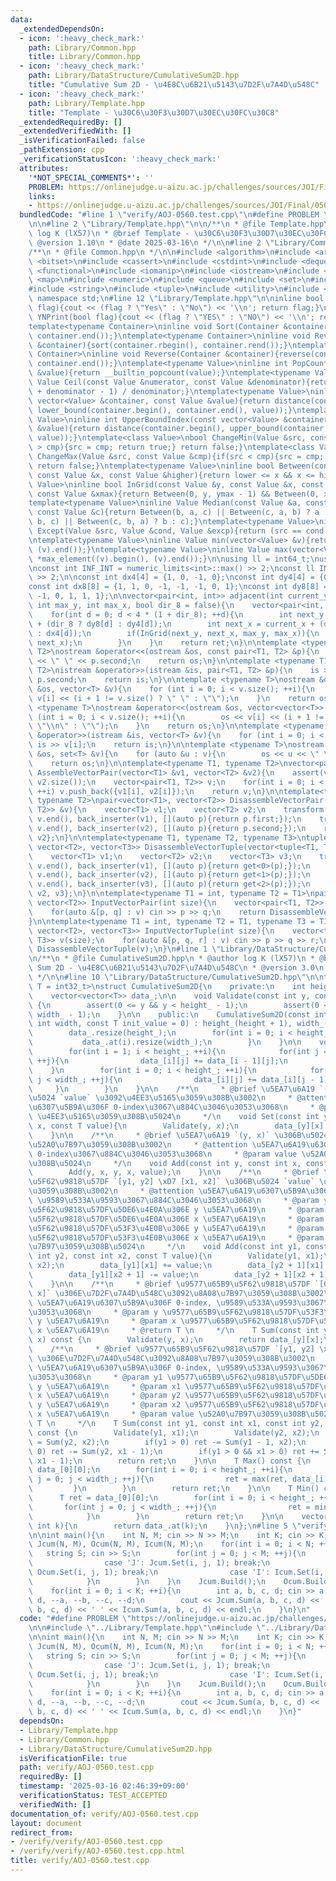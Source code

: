 ```yaml
---
data:
  _extendedDependsOn:
  - icon: ':heavy_check_mark:'
    path: Library/Common.hpp
    title: Library/Common.hpp
  - icon: ':heavy_check_mark:'
    path: Library/DataStructure/CumulativeSum2D.hpp
    title: "Cumulative Sum 2D - \u4E8C\u6B21\u5143\u7D2F\u7A4D\u548C"
  - icon: ':heavy_check_mark:'
    path: Library/Template.hpp
    title: "Template - \u30C6\u30F3\u30D7\u30EC\u30FC\u30C8"
  _extendedRequiredBy: []
  _extendedVerifiedWith: []
  _isVerificationFailed: false
  _pathExtension: cpp
  _verificationStatusIcon: ':heavy_check_mark:'
  attributes:
    '*NOT_SPECIAL_COMMENTS*': ''
    PROBLEM: https://onlinejudge.u-aizu.ac.jp/challenges/sources/JOI/Final/0560
    links:
    - https://onlinejudge.u-aizu.ac.jp/challenges/sources/JOI/Final/0560
  bundledCode: "#line 1 \"verify/AOJ-0560.test.cpp\"\n#define PROBLEM \"https://onlinejudge.u-aizu.ac.jp/challenges/sources/JOI/Final/0560\"\
    \n\n#line 2 \"Library/Template.hpp\"\n\n/**\n * @file Template.hpp\n * @author\
    \ log K (lX57)\n * @brief Template - \u30C6\u30F3\u30D7\u30EC\u30FC\u30C8\n *\
    \ @version 1.10\n * @date 2025-03-16\n */\n\n#line 2 \"Library/Common.hpp\"\n\n\
    /**\n * @file Common.hpp\n */\n\n#include <algorithm>\n#include <array>\n#include\
    \ <bitset>\n#include <cassert>\n#include <cstdint>\n#include <deque>\n#include\
    \ <functional>\n#include <iomanip>\n#include <iostream>\n#include <limits>\n#include\
    \ <map>\n#include <numeric>\n#include <queue>\n#include <set>\n#include <stack>\n\
    #include <string>\n#include <tuple>\n#include <utility>\n#include <vector>\nusing\
    \ namespace std;\n#line 12 \"Library/Template.hpp\"\n\ninline bool YnPrint(bool\
    \ flag){cout << (flag ? \"Yes\" : \"No\") << '\\n'; return flag;}\ninline bool\
    \ YNPrint(bool flag){cout << (flag ? \"YES\" : \"NO\") << '\\n'; return flag;}\n\
    template<typename Container>\ninline void Sort(Container &container){sort(container.begin(),\
    \ container.end());}\ntemplate<typename Container>\ninline void ReverseSort(Container\
    \ &container){sort(container.rbegin(), container.rend());}\ntemplate<typename\
    \ Container>\ninline void Reverse(Container &container){reverse(container.begin(),\
    \ container.end());}\ntemplate<typename Value>\ninline int PopCount(const Value\
    \ &value){return __builtin_popcount(value);}\ntemplate<typename Value>\ninline\
    \ Value Ceil(const Value &numerator, const Value &denominator){return (numerator\
    \ + denominator - 1) / denominator;}\ntemplate<typename Value>\ninline int LowerBoundIndex(const\
    \ vector<Value> &container, const Value &value){return distance(container.begin(),\
    \ lower_bound(container.begin(), container.end(), value));}\ntemplate<typename\
    \ Value>\ninline int UpperBoundIndex(const vector<Value> &container, const Value\
    \ &value){return distance(container.begin(), upper_bound(container.begin(), container.end(),\
    \ value));}\ntemplate<class Value>\nbool ChangeMin(Value &src, const Value &cmp){if(src\
    \ > cmp){src = cmp; return true;} return false;}\ntemplate<class Value>\nbool\
    \ ChangeMax(Value &src, const Value &cmp){if(src < cmp){src = cmp; return true;}\
    \ return false;}\ntemplate<typename Value>\ninline bool Between(const Value &lower,\
    \ const Value &x, const Value &higher){return lower <= x && x <= higher;}\ntemplate<typename\
    \ Value>\ninline bool InGrid(const Value &y, const Value &x, const Value &ymax,\
    \ const Value &xmax){return Between(0, y, ymax - 1) && Between(0, x, xmax - 1);}\n\
    template<typename Value>\ninline Value Median(const Value &a, const Value &b,\
    \ const Value &c){return Between(b, a, c) || Between(c, a, b) ? a : (Between(a,\
    \ b, c) || Between(c, b, a) ? b : c);}\ntemplate<typename Value>\ninline Value\
    \ Except(Value &src, Value &cond, Value &excp){return (src == cond ? excp : src);}\n\
    \ntemplate<typename Value>\ninline Value min(vector<Value> &v){return *min_element((v).begin(),\
    \ (v).end());}\ntemplate<typename Value>\ninline Value max(vector<Value> &v){return\
    \ *max_element((v).begin(), (v).end());}\n\nusing ll = int64_t;\nusing ull = uint64_t;\n\
    \nconst int INF_INT = numeric_limits<int>::max() >> 2;\nconst ll INF_LL = numeric_limits<ll>::max()\
    \ >> 2;\n\nconst int dx4[4] = {1, 0, -1, 0};\nconst int dy4[4] = {0, -1, 0, 1};\n\
    const int dx8[8] = {1, 1, 0, -1, -1, -1, 0, 1};\nconst int dy8[8] = {0, -1, -1,\
    \ -1, 0, 1, 1, 1};\n\nvector<pair<int, int>> adjacent(int current_y, int current_x,\
    \ int max_y, int max_x, bool dir_8 = false){\n    vector<pair<int, int>> ret;\n\
    \    for(int d = 0; d < 4 * (1 + dir_8); ++d){\n        int next_y = current_y\
    \ + (dir_8 ? dy8[d] : dy4[d]);\n        int next_x = current_x + (dir_8 ? dx8[d]\
    \ : dx4[d]);\n        if(InGrid(next_y, next_x, max_y, max_x)){\n            ret.emplace_back(next_y,\
    \ next_x);\n        }\n    }\n    return ret;\n}\n\ntemplate <typename T1, typename\
    \ T2>\nostream &operator<<(ostream &os, const pair<T1, T2> &p){\n    os << p.first\
    \ << \" \" << p.second;\n    return os;\n}\n\ntemplate <typename T1, typename\
    \ T2>\nistream &operator>>(istream &is, pair<T1, T2> &p){\n    is >> p.first >>\
    \ p.second;\n    return is;\n}\n\ntemplate <typename T>\nostream &operator<<(ostream\
    \ &os, vector<T> &v){\n    for (int i = 0; i < v.size(); ++i){\n        os <<\
    \ v[i] << (i + 1 != v.size() ? \" \" : \"\");\n    }\n    return os;\n}\n\ntemplate\
    \ <typename T>\nostream &operator<<(ostream &os, vector<vector<T>> &v){\n    for\
    \ (int i = 0; i < v.size(); ++i){\n        os << v[i] << (i + 1 != v.size() ?\
    \ \"\\n\" : \"\");\n    }\n    return os;\n}\n\ntemplate <typename T>\nistream\
    \ &operator>>(istream &is, vector<T> &v){\n    for (int i = 0; i < v.size(); ++i)\
    \ is >> v[i];\n    return is;\n}\n\ntemplate <typename T>\nostream &operator<<(ostream\
    \ &os, set<T> &v){\n    for (auto &u : v){\n        os << u << \" \";\n    }\n\
    \    return os;\n}\n\ntemplate<typename T1, typename T2>\nvector<pair<T1, T2>>\
    \ AssembleVectorPair(vector<T1> &v1, vector<T2> &v2){\n    assert(v1.size() ==\
    \ v2.size());\n    vector<pair<T1, T2>> v;\n    for(int i = 0; i < v1.size();\
    \ ++i) v.push_back({v1[i], v2[i]});\n    return v;\n}\n\ntemplate<typename T1,\
    \ typename T2>\npair<vector<T1>, vector<T2>> DisassembleVectorPair(vector<pair<T1,\
    \ T2>> &v){\n    vector<T1> v1;\n    vector<T2> v2;\n    transform(v.begin(),\
    \ v.end(), back_inserter(v1), [](auto p){return p.first;});\n    transform(v.begin(),\
    \ v.end(), back_inserter(v2), [](auto p){return p.second;});\n    return {v1,\
    \ v2};\n}\n\ntemplate<typename T1, typename T2, typename T3>\ntuple<vector<T1>,\
    \ vector<T2>, vector<T3>> DisassembleVectorTuple(vector<tuple<T1, T2, T3>> &v){\n\
    \    vector<T1> v1;\n    vector<T2> v2;\n    vector<T3> v3;\n    transform(v.begin(),\
    \ v.end(), back_inserter(v1), [](auto p){return get<0>(p);});\n    transform(v.begin(),\
    \ v.end(), back_inserter(v2), [](auto p){return get<1>(p);});\n    transform(v.begin(),\
    \ v.end(), back_inserter(v3), [](auto p){return get<2>(p);});\n    return {v1,\
    \ v2, v3};\n}\n\ntemplate<typename T1 = int, typename T2 = T1>\npair<vector<T1>,\
    \ vector<T2>> InputVectorPair(int size){\n    vector<pair<T1, T2>> v(size);\n\
    \    for(auto &[p, q] : v) cin >> p >> q;\n    return DisassembleVectorPair(v);\n\
    }\n\ntemplate<typename T1 = int, typename T2 = T1, typename T3 = T1>\ntuple<vector<T1>,\
    \ vector<T2>, vector<T3>> InputVectorTuple(int size){\n    vector<tuple<T1, T2,\
    \ T3>> v(size);\n    for(auto &[p, q, r] : v) cin >> p >> q >> r;\n    return\
    \ DisassembleVectorTuple(v);\n}\n#line 1 \"Library/DataStructure/CumulativeSum2D.hpp\"\
    \n/**\n * @file CumulativeSum2D.hpp\n * @author log K (lX57)\n * @brief Cumulative\
    \ Sum 2D - \u4E8C\u6B21\u5143\u7D2F\u7A4D\u548C\n * @version 3.0\n * @date 2024-10-21\n\
    \ */\n\n#line 10 \"Library/DataStructure/CumulativeSum2D.hpp\"\n\ntemplate<typename\
    \ T = int32_t>\nstruct CumulativeSum2D{\n    private:\n    int height_, width_;\n\
    \    vector<vector<T>> data_;\n\n    void Validate(const int y, const int x) const\
    \ {\n        assert(0 <= y && y < height_ - 1);\n        assert(0 <= x && x <\
    \ width_ - 1);\n    }\n\n    public:\n    CumulativeSum2D(const int height, const\
    \ int width, const T init_value = 0) : height_(height + 1), width_(width + 1){\n\
    \        data_.resize(height_);\n        for(int i = 0; i < height_; ++i){\n \
    \           data_.at(i).resize(width_);\n        }\n    }\n\n    void Build(){\n\
    \        for(int i = 1; i < height_; ++i){\n            for(int j = 0; j < width_;\
    \ ++j){\n                data_[i][j] += data_[i - 1][j];\n            }\n    \
    \    }\n        for(int i = 0; i < height_; ++i){\n            for(int j = 1;\
    \ j < width_; ++j){\n                data_[i][j] += data_[i][j - 1];\n       \
    \     }\n        }\n    }\n\n    /**\n     * @brief \u5EA7\u6A19 `(y, x)` \u306B\
    \u5024 `value` \u3092\u4EE3\u5165\u3059\u308B\u3002\n     * @attention \u5EA7\u6A19\
    \u6307\u5B9A\u306F 0-index\u3067\u884C\u3046\u3053\u3068\n     * @param value\
    \ \u4EE3\u5165\u3059\u308B\u5024\n     */\n    void Set(const int y, const int\
    \ x, const T value){\n        Validate(y, x);\n        data_[y][x] = value;\n\
    \    }\n\n    /**\n     * @brief \u5EA7\u6A19 `(y, x)` \u306B\u5024 `value` \u3092\
    \u52A0\u7B97\u3059\u308B\u3002\n     * @attention \u5EA7\u6A19\u6307\u5B9A\u306F\
    \ 0-index\u3067\u884C\u3046\u3053\u3068\n     * @param value \u52A0\u7B97\u3059\
    \u308B\u5024\n     */\n    void Add(const int y, const int x, const T value){\n\
    \        Add(y, x, y, x, value);\n    }\n\n    /**\n     * @brief \u9577\u65B9\
    \u5F62\u9818\u57DF `[y1, y2] \xD7 [x1, x2]` \u306B\u5024 `value` \u3092\u52A0\u7B97\
    \u3059\u308B\u3002\n     * @attention \u5EA7\u6A19\u6307\u5B9A\u306F 0-index,\
    \ \u9589\u533A\u9593\u3067\u884C\u3046\u3053\u3068\n     * @param y1 \u9577\u65B9\
    \u5F62\u9818\u57DF\u5DE6\u4E0A\u306E y \u5EA7\u6A19\n     * @param x1 \u9577\u65B9\
    \u5F62\u9818\u57DF\u5DE6\u4E0A\u306E x \u5EA7\u6A19\n     * @param y2 \u9577\u65B9\
    \u5F62\u9818\u57DF\u53F3\u4E0B\u306E y \u5EA7\u6A19\n     * @param x2 \u9577\u65B9\
    \u5F62\u9818\u57DF\u53F3\u4E0B\u306E x \u5EA7\u6A19\n     * @param value \u52A0\
    \u7B97\u3059\u308B\u5024\n     */\n    void Add(const int y1, const int x1, const\
    \ int y2, const int x2, const T value){\n        Validate(y1, x1);\n        Validate(y2,\
    \ x2);\n        data_[y1][x1] += value;\n        data_[y2 + 1][x1] -= value;\n\
    \        data_[y1][x2 + 1] -= value;\n        data_[y2 + 1][x2 + 1] += value;\n\
    \    }\n\n    /**\n     * @brief \u9577\u65B9\u5F62\u9818\u57DF `[0, y] \xD7 [0,\
    \ x]` \u306E\u7D2F\u7A4D\u548C\u3092\u8A08\u7B97\u3059\u308B\u3002\n     * @attention\
    \ \u5EA7\u6A19\u6307\u5B9A\u306F 0-index, \u9589\u533A\u9593\u3067\u884C\u3046\
    \u3053\u3068\n     * @param y \u9577\u65B9\u5F62\u9818\u57DF\u53F3\u4E0B\u306E\
    \ y \u5EA7\u6A19\n     * @param x \u9577\u65B9\u5F62\u9818\u57DF\u53F3\u4E0B\u306E\
    \ x \u5EA7\u6A19\n     * @return T \n     */\n    T Sum(const int y, const int\
    \ x) const {\n        Validate(y, x);\n        return data_[y][x];\n    }\n\n\
    \    /**\n     * @brief \u9577\u65B9\u5F62\u9818\u57DF `[y1, y2] \xD7 [x1, x2]`\
    \ \u306E\u7D2F\u7A4D\u548C\u3092\u8A08\u7B97\u3059\u308B\u3002\n     * @attention\
    \ \u5EA7\u6A19\u6307\u5B9A\u306F 0-index, \u9589\u533A\u9593\u3067\u884C\u3046\
    \u3053\u3068\n     * @param y1 \u9577\u65B9\u5F62\u9818\u57DF\u5DE6\u4E0A\u306E\
    \ y \u5EA7\u6A19\n     * @param x1 \u9577\u65B9\u5F62\u9818\u57DF\u5DE6\u4E0A\u306E\
    \ x \u5EA7\u6A19\n     * @param y2 \u9577\u65B9\u5F62\u9818\u57DF\u53F3\u4E0B\u306E\
    \ y \u5EA7\u6A19\n     * @param x2 \u9577\u65B9\u5F62\u9818\u57DF\u53F3\u4E0B\u306E\
    \ x \u5EA7\u6A19\n     * @param value \u52A0\u7B97\u3059\u308B\u5024\n     * @return\
    \ T \n     */\n    T Sum(const int y1, const int x1, const int y2, const int x2)\
    \ const {\n        Validate(y1, x1);\n        Validate(y2, x2);\n        T ret\
    \ = Sum(y2, x2);\n        if(y1 > 0) ret -= Sum(y1 - 1, x2);\n        if(x1 >\
    \ 0) ret -= Sum(y2, x1 - 1);\n        if(y1 > 0 && x1 > 0) ret += Sum(y1 - 1,\
    \ x1 - 1);\n        return ret;\n    }\n\n    T Max() const {\n        T ret =\
    \ data_[0][0];\n        for(int i = 0; i < height_; ++i){\n            for(int\
    \ j = 0; j < width_; ++j){\n                ret = max(ret, data_[i][j]);\n   \
    \         }\n        }\n        return ret;\n    }\n\n    T Min() const {\n  \
    \      T ret = data_[0][0];\n        for(int i = 0; i < height_; ++i){\n     \
    \       for(int j = 0; j < width_; ++j){\n                ret = min(ret, data_[i][j]);\n\
    \            }\n        }\n        return ret;\n    }\n\n    vector<T> &operator[](const\
    \ int k){\n        return data_.at(k);\n    }\n};\n#line 5 \"verify/AOJ-0560.test.cpp\"\
    \n\nint main(){\n    int N, M; cin >> N >> M;\n    int K; cin >> K;\n    CumulativeSum2D<int>\
    \ Jcum(N, M), Ocum(N, M), Icum(N, M);\n    for(int i = 0; i < N; ++i){\n     \
    \   string S; cin >> S;\n        for(int j = 0; j < M; ++j){\n            switch(S[j]){\n\
    \                case 'J': Jcum.Set(i, j, 1); break;\n                case 'O':\
    \ Ocum.Set(i, j, 1); break;\n                case 'I': Icum.Set(i, j, 1); break;\n\
    \            }\n        }\n    }\n    Jcum.Build();\n    Ocum.Build();\n    Icum.Build();\n\
    \    for(int i = 0; i < K; ++i){\n        int a, b, c, d; cin >> a >> b >> c >>\
    \ d, --a, --b, --c, --d;\n        cout << Jcum.Sum(a, b, c, d) << ' ' << Ocum.Sum(a,\
    \ b, c, d) << ' ' << Icum.Sum(a, b, c, d) << endl;\n    }\n}\n"
  code: "#define PROBLEM \"https://onlinejudge.u-aizu.ac.jp/challenges/sources/JOI/Final/0560\"\
    \n\n#include \"../Library/Template.hpp\"\n#include \"../Library/DataStructure/CumulativeSum2D.hpp\"\
    \n\nint main(){\n    int N, M; cin >> N >> M;\n    int K; cin >> K;\n    CumulativeSum2D<int>\
    \ Jcum(N, M), Ocum(N, M), Icum(N, M);\n    for(int i = 0; i < N; ++i){\n     \
    \   string S; cin >> S;\n        for(int j = 0; j < M; ++j){\n            switch(S[j]){\n\
    \                case 'J': Jcum.Set(i, j, 1); break;\n                case 'O':\
    \ Ocum.Set(i, j, 1); break;\n                case 'I': Icum.Set(i, j, 1); break;\n\
    \            }\n        }\n    }\n    Jcum.Build();\n    Ocum.Build();\n    Icum.Build();\n\
    \    for(int i = 0; i < K; ++i){\n        int a, b, c, d; cin >> a >> b >> c >>\
    \ d, --a, --b, --c, --d;\n        cout << Jcum.Sum(a, b, c, d) << ' ' << Ocum.Sum(a,\
    \ b, c, d) << ' ' << Icum.Sum(a, b, c, d) << endl;\n    }\n}"
  dependsOn:
  - Library/Template.hpp
  - Library/Common.hpp
  - Library/DataStructure/CumulativeSum2D.hpp
  isVerificationFile: true
  path: verify/AOJ-0560.test.cpp
  requiredBy: []
  timestamp: '2025-03-16 02:46:39+09:00'
  verificationStatus: TEST_ACCEPTED
  verifiedWith: []
documentation_of: verify/AOJ-0560.test.cpp
layout: document
redirect_from:
- /verify/verify/AOJ-0560.test.cpp
- /verify/verify/AOJ-0560.test.cpp.html
title: verify/AOJ-0560.test.cpp
---
```

